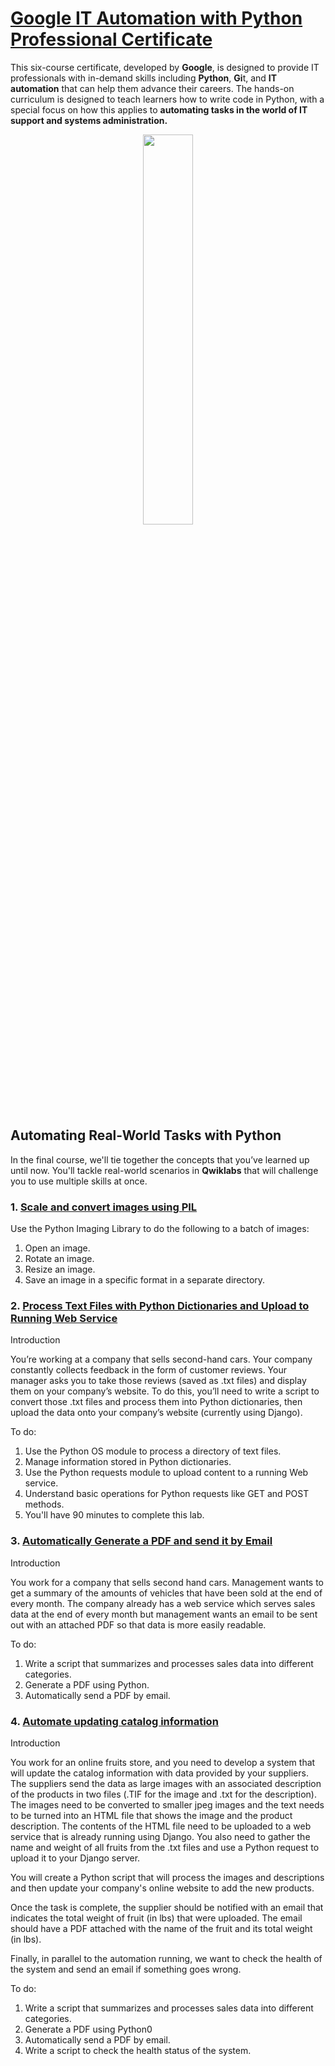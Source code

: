 # [Google IT Automation with Python Professional Certificate](https://www.coursera.org/professional-certificates/google-it-automation)

This six-course certificate, developed by **Google**, is designed to provide IT professionals with in-demand skills including **Python**, **Gi**t, and **IT automation** that can help them advance their careers. The hands-on curriculum is designed to teach learners how to write code in Python, with a special focus on how this applies to **automating tasks in the world of IT support and systems administration.**

<p align="center" width="100%">
    <a href="https://www.credly.com/badges/273d51ec-10a5-446a-b4a6-5b28644c3f2e/public_url" target="_blank"><img width="40%" src="https://user-images.githubusercontent.com/7119224/198068136-218bbe88-733c-49e3-8e85-542b2fb7755a.png"></a>
</p>


## Automating Real-World Tasks with Python
In the final course, we'll tie together the concepts that you’ve learned up until now. You'll tackle real-world scenarios in **Qwiklabs** that will challenge you to use multiple skills at once.

### 1. [Scale and convert images using PIL](https://github.com/jonathannava/google-it-automation/tree/main/images_PIL)

Use the Python Imaging Library to do the following to a batch of images:

1. Open an image.
2. Rotate an image.
3. Resize an image.
4. Save an image in a specific format in a separate directory.

### 2. [Process Text Files with Python Dictionaries and Upload to Running Web Service](https://github.com/jonathannava/google-it-automation/tree/main/upload_feedback_WS)
Introduction

You’re working at a company that sells second-hand cars. Your company constantly collects feedback in the form of customer reviews. Your manager asks you to take those reviews (saved as .txt files) and display them on your company’s website. To do this, you’ll need to write a script to convert those .txt files and process them into Python dictionaries, then upload the data onto your company’s website (currently using Django).

To do:
1. Use the Python OS module to process a directory of text files.
2. Manage information stored in Python dictionaries.
3. Use the Python requests module to upload content to a running Web service.
4. Understand basic operations for Python requests like GET and POST methods.
5. You'll have 90 minutes to complete this lab.

### 3. [Automatically Generate a PDF and send it by Email](https://github.com/jonathannava/google-it-automation/tree/main/generate_PDF_send_email)
Introduction

You work for a company that sells second hand cars. Management wants to get a summary of the amounts of vehicles that have been sold at the end of every month. The company already has a web service which serves sales data at the end of every month but management wants an email to be sent out with an attached PDF so that data is more easily readable.

To do:
1. Write a script that summarizes and processes sales data into different categories.
2. Generate a PDF using Python.
3. Automatically send a PDF by email.

### 4. [Automate updating catalog information](https://github.com/jonathannava/google-it-automation/tree/main/automate_catalog_information)
Introduction

You work for an online fruits store, and you need to develop a system that will update the catalog information with data provided by your suppliers. The suppliers send the data as large images with an associated description of the products in two files (.TIF for the image and .txt for the description). The images need to be converted to smaller jpeg images and the text needs to be turned into an HTML file that shows the image and the product description. The contents of the HTML file need to be uploaded to a web service that is already running using Django. You also need to gather the name and weight of all fruits from the .txt files and use a Python request to upload it to your Django server.

You will create a Python script that will process the images and descriptions and then update your company's online website to add the new products.

Once the task is complete, the supplier should be notified with an email that indicates the total weight of fruit (in lbs) that were uploaded. The email should have a PDF attached with the name of the fruit and its total weight (in lbs). 

Finally, in parallel to the automation running, we want to check the health of the system and send an email if something goes wrong. 

To do:
1. Write a script that summarizes and processes sales data into different categories.
2. Generate a PDF using Python0
3. Automatically send a PDF by email.
4. Write a script to check the health status of the system.
